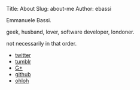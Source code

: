 Title: About
Slug: about-me
Author: ebassi

Emmanuele Bassi.

geek, husband, lover, software developer, londoner.

not necessarily in that order.

 * [twitter](https://twitter.com/ebassi)
 * [tumblr](http://tumblr.emmanuelebassi.name)
 * [G+](https://plus.google.com/+EmmanueleBassi)
 * [github](https://github.com/ebassi)
 * [ohloh](https://www.ohloh.net/accounts/ebassi)
